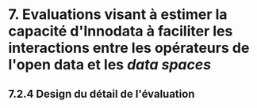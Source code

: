 # 7. Evaluations visant à estimer la capacité d'Innodata à faciliter les interactions entre les opérateurs de l'open data et les *data spaces*

## 7.2.4 Design du détail de l'évaluation
